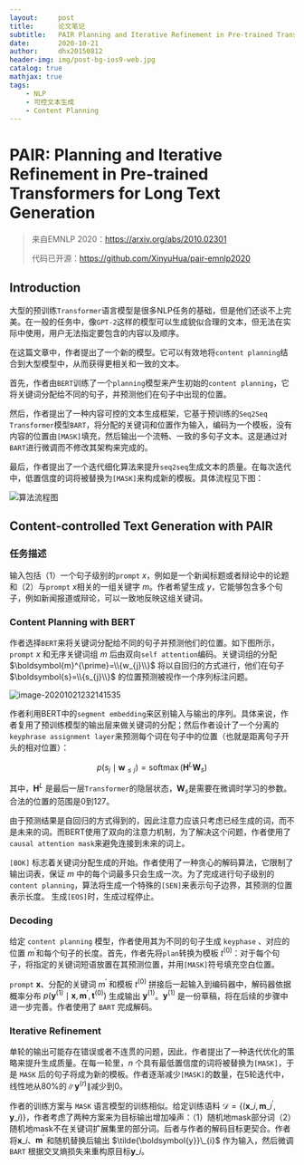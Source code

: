 ```yaml
---
layout:     post
title:      论文笔记
subtitle:   PAIR Planning and Iterative Refinement in Pre-trained Transformers for Long Text Generation
date:       2020-10-21
author:     dhx20150812
header-img: img/post-bg-ios9-web.jpg
catalog: true
mathjax: true
tags:
    - NLP
    - 可控文本生成
    - Content Planning
---
```


# PAIR: Planning and Iterative Refinement in Pre-trained Transformers for Long Text Generation



>   来自EMNLP 2020：<https://arxiv.org/abs/2010.02301>
>
>   代码已开源：<https://github.com/XinyuHua/pair-emnlp2020>

## Introduction

大型的预训练`Transformer`语言模型是很多NLP任务的基础，但是他们还谈不上完美。在一般的任务中，像`GPT-2`这样的模型可以生成貌似合理的文本，但无法在实际中使用，用户无法指定要包含的内容以及顺序。

在这篇文章中，作者提出了一个新的模型。它可以有效地将`content planning`结合到大型模型中，从而获得更相关和一致的文本。

首先，作者由`BERT`训练了一个`planning`模型来产生初始的`content planning`，它将关键词分配给不同的句子，并预测他们在句子中出现的位置。

然后，作者提出了一种内容可控的文本生成框架，它基于预训练的`Seq2Seq Transformer`模型`BART`，将分配的关键词和位置作为输入，编码为一个模板，没有内容的位置由`[MASK]`填充，然后输出一个流畅、一致的多句子文本。这是通过对`BART`进行微调而不修改其架构来完成的。

最后，作者提出了一个迭代细化算法来提升`seq2seq`生成文本的质量。在每次迭代中，低置信度的词将被替换为`[MASK]`来构成新的模板。具体流程见下图：

![算法流程图](https://note.youdao.com/yws/api/personal/file/WEB92b5ef04a8eaaa1f6f61f4e3ea1af796?method=download&shareKey=cfceb8148eb8f0b5d56aa6dff1b1df0b)


## Content-controlled Text Generation with PAIR

### 任务描述

输入包括（1）一个句子级别的`prompt` $x$，例如是一个新闻标题或者辩论中的论题和（2）与`prompt` $x$相关的一组关键字 $m$。作者希望生成 $y$，它能够包含多个句子，例如新闻报道或辩论，可以一致地反映这组关键词。

### Content Planning with BERT

作者选择`BERT`来将关键词分配给不同的句子并预测他们的位置。如下图所示，`prompt` $x$ 和无序关键词组 $m$ 后由双向`self attention`编码。关键词组的分配 $\boldsymbol{m}^{\prime}=\\{w_{j}\\}$ 将以自回归的方式进行，他们在句子 $\boldsymbol{s}=\\{s_{j}\\}$ 的位置预测被视作一个序列标注问题。

![image-20201021232141535](https://note.youdao.com/yws/api/personal/file/WEB1ffd3278cf7b234377bbe442fa969fe0?method=download&shareKey=296056d4ab751496c7b3577d730600d7)

作者利用BERT中的`segment embedding`来区别输入与输出的序列。具体来说，作者复用了预训练模型的输出层来做关键词的分配；然后作者设计了一个分离的`keyphrase assignment layer`来预测每个词在句子中的位置（也就是距离句子开头的相对位置）：

$$
p\left(s_{j} \mid \boldsymbol{w}_{\leq j}\right)=\operatorname{softmax}\left(\boldsymbol{H}^{L} \boldsymbol{W}_{s}\right)
$$

其中，$\boldsymbol{H}^{L}$ 是最后一层`Transformer`的隐层状态，$\boldsymbol{W}_{s}$是需要在微调时学习的参数。合法的位置的范围是0到127。

由于预测结果是自回归的方式得到的，因此注意力应该只考虑已经生成的词，而不是未来的词。而BERT使用了双向的注意力机制，为了解决这个问题，作者使用了`causal attention mask`来避免连接到未来的词上。

`[BOK]` 标志着关键词分配生成的开始。作者使用了一种贪心的解码算法，它限制了输出词表，保证 $m$ 中的每个词最多只会生成一次。为了完成进行句子级别的`content planning`，算法将生成一个特殊的`[SEN]`来表示句子边界，其预测的位置表示长度。 生成`[EOS]`时，生成过程停止。

### Decoding

给定 `content planning` 模型，作者使用其为不同的句子生成 `keyphase` 、对应的位置 $m^{'}$和每个句子的长度。首先，作者先将`plan`转换为模板 $t^{(0)}$：对于每个句子，将指定的关键词短语放置在其预测位置，并用`[MASK]`符号填充空白位置。

`prompt` $\boldsymbol{x}$、分配的关键词 $m^{'}$ 和模板 $t^{(0)}$ 拼接后一起输入到编码器中，解码器依据概率分布 $p\left(\boldsymbol{y}^{(1)} \mid \boldsymbol{x}, \boldsymbol{m}^{\prime}, \boldsymbol{t}^{(0)}\right)$ 生成输出 $\boldsymbol{y}^{(1)}$。$\boldsymbol{y}^{(1)}$ 是一份草稿，将在后续的步骤中进一步完善。作者使用了 `BART` 完成解码。

### Iterative Refinement

单轮的输出可能存在错误或者不连贯的问题，因此，作者提出了一种迭代优化的策略来提升生成质量。在每一轮里，$n$ 个具有最低置信度的词将被替换为`[MASK]`，于是 `MASK` 后的句子将成为新的模板。作者逐渐减少`[MASK]`的数量，在5轮迭代中，线性地从80%的$\left\|\boldsymbol{y}^{(r)}\right\|$减少到0。

作者的训练方案与 `MASK` 语言模型的训练相似。给定训练语料 $\mathcal{D}=\left\{\left(\boldsymbol{x}\_{i}, \boldsymbol{m}\_{i}^{\prime}, \boldsymbol{y}\_{i}\right)\right\}$，作者考虑了两种方案来为目标输出增加噪声：（1）随机地mask部分词（2）随机地mask不在关键词扩展集里的部分词。后者与作者的解码目标更契合。作者将$\boldsymbol{x}\_{i}$、$\boldsymbol{m}^{\prime}$ 和随机替换后输出 $\tilde{\boldsymbol{y}}\_{i}$ 作为输入，然后微调 `BART` 根据交叉熵损失来重构原目标$\boldsymbol{y}\_{i}$。
